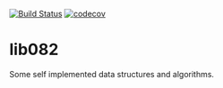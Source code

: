 [![Build Status](https://travis-ci.org/xil865/lib082.svg?branch=master)](https://travis-ci.org/xil865/lib082)
[![codecov](https://codecov.io/gh/xil865/lib082/branch/master/graph/badge.svg)](https://codecov.io/gh/xil865/lib082)

# lib082
Some self implemented data structures and algorithms.

